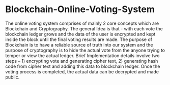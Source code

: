 # Blockchain-Online-Voting-System
The online voting system comprises of mainly 2 core concepts which are Blockchain and Cryptography. The general Idea is that - with each vote the blockchain ledger grows and the data of the user is encrypted and kept inside the block until the final voting results are made. The purpose of Blockchain is to have a reliable source of truth into our system and the purpose of cryptography is to hide the actual vote from the anyone trying to temper or view the actual ledger. Brief Implementation details involve two steps – 1) encrypting vote and generating cipher text, 2) generating hash code from cipher text and adding this data to blockchain ledger. Once the voting process is completed, the actual data can be decrypted and made public.
